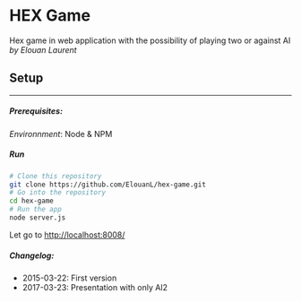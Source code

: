 # HEX Game #
Hex game in web application with the possibility of playing two or against AI
*by Elouan Laurent*

## Setup
---------------------------
##### Prerequisites: 
*Environnment*: Node & NPM

##### Run
```bash
# Clone this repository
git clone https://github.com/ElouanL/hex-game.git
# Go into the repository
cd hex-game
# Run the app
node server.js
```
Let go to [http://localhost:8008/](http://localhost:8008/)

##### Changelog:
- 2015-03-22: First version
- 2017-03-23: Presentation with only AI2